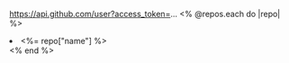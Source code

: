 https://api.github.com/user?access_token=...
<% @repos.each do |repo| %>
  <li> <%= repo["name"] %> </li>
<% end %>
